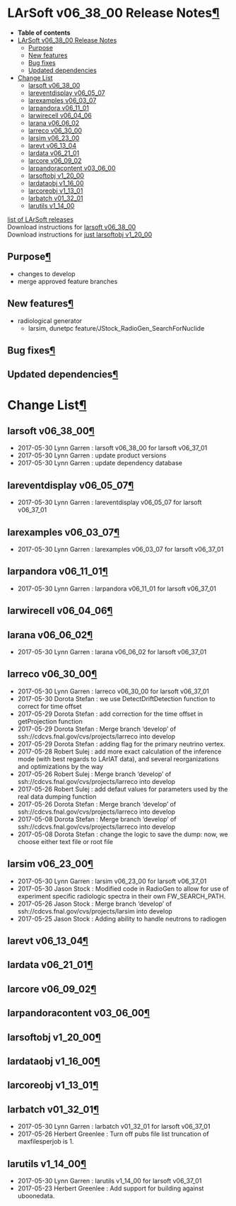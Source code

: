 LArSoft v06\_38\_00 Release Notes[¶](#LArSoft-v06_38_00-Release-Notes)
======================================================================

-   **Table of contents**
-   [LArSoft v06\_38\_00 Release Notes](#LArSoft-v06_38_00-Release-Notes)
    -   [Purpose](#Purpose)
    -   [New features](#New-features)
    -   [Bug fixes](#Bug-fixes)
    -   [Updated dependencies](#Updated-dependencies)
-   [Change List](#Change-List)
    -   [larsoft v06\_38\_00](#larsoft-v06_38_00)
    -   [lareventdisplay v06\_05\_07](#lareventdisplay-v06_05_07)
    -   [larexamples v06\_03\_07](#larexamples-v06_03_07)
    -   [larpandora v06\_11\_01](#larpandora-v06_11_01)
    -   [larwirecell v06\_04\_06](#larwirecell-v06_04_06)
    -   [larana v06\_06\_02](#larana-v06_06_02)
    -   [larreco v06\_30\_00](#larreco-v06_30_00)
    -   [larsim v06\_23\_00](#larsim-v06_23_00)
    -   [larevt v06\_13\_04](#larevt-v06_13_04)
    -   [lardata v06\_21\_01](#lardata-v06_21_01)
    -   [larcore v06\_09\_02](#larcore-v06_09_02)
    -   [larpandoracontent v03\_06\_00](#larpandoracontent-v03_06_00)
    -   [larsoftobj v1\_20\_00](#larsoftobj-v1_20_00)
    -   [lardataobj v1\_16\_00](#lardataobj-v1_16_00)
    -   [larcoreobj v1\_13\_01](#larcoreobj-v1_13_01)
    -   [larbatch v01\_32\_01](#larbatch-v01_32_01)
    -   [larutils v1\_14\_00](#larutils-v1_14_00)

[list of LArSoft releases](LArSoft_release_list)\
Download instructions for [larsoft v06\_38\_00](http://scisoft.fnal.gov/scisoft/bundles/larsoft/v06_38_00/larsoft-v06_38_00.html)\
Download instructions for [just larsoftobj v1\_20\_00](http://scisoft.fnal.gov/scisoft/bundles/larsoftobj/v1_20_00/larsoftobj-v1_20_00.html)


Purpose[¶](#Purpose)
--------------------

-   changes to develop
-   merge approved feature branches


New features[¶](#New-features)
------------------------------

-   radiological generator
    -   larsim, dunetpc feature/JStock\_RadioGen\_SearchForNuclide


Bug fixes[¶](#Bug-fixes)
------------------------


Updated dependencies[¶](#Updated-dependencies)
----------------------------------------------


Change List[¶](#Change-List)
============================


larsoft v06\_38\_00[¶](#larsoft-v06_38_00)
------------------------------------------

-   2017-05-30 Lynn Garren : larsoft v06\_38\_00 for larsoft v06\_37\_01
-   2017-05-30 Lynn Garren : update product versions
-   2017-05-30 Lynn Garren : update dependency database


lareventdisplay v06\_05\_07[¶](#lareventdisplay-v06_05_07)
----------------------------------------------------------

-   2017-05-30 Lynn Garren : lareventdisplay v06\_05\_07 for larsoft v06\_37\_01


larexamples v06\_03\_07[¶](#larexamples-v06_03_07)
--------------------------------------------------

-   2017-05-30 Lynn Garren : larexamples v06\_03\_07 for larsoft v06\_37\_01


larpandora v06\_11\_01[¶](#larpandora-v06_11_01)
------------------------------------------------

-   2017-05-30 Lynn Garren : larpandora v06\_11\_01 for larsoft v06\_37\_01


larwirecell v06\_04\_06[¶](#larwirecell-v06_04_06)
--------------------------------------------------


larana v06\_06\_02[¶](#larana-v06_06_02)
----------------------------------------

-   2017-05-30 Lynn Garren : larana v06\_06\_02 for larsoft v06\_37\_01


larreco v06\_30\_00[¶](#larreco-v06_30_00)
------------------------------------------

-   2017-05-30 Lynn Garren : larreco v06\_30\_00 for larsoft v06\_37\_01
-   2017-05-30 Dorota Stefan : we use DetectDriftDetection function to correct for time offset
-   2017-05-29 Dorota Stefan : add correction for the time offset in getProjection function
-   2017-05-29 Dorota Stefan : Merge branch ‘develop’ of ssh://cdcvs.fnal.gov/cvs/projects/larreco into develop
-   2017-05-29 Dorota Stefan : adding flag for the primary neutrino vertex.
-   2017-05-28 Robert Sulej : add more exact calculation of the inference mode (with best regards to LArIAT data), and several reorganizations and optimizations by the way
-   2017-05-26 Robert Sulej : Merge branch ‘develop’ of ssh://cdcvs.fnal.gov/cvs/projects/larreco into develop
-   2017-05-26 Robert Sulej : add defaut values for parameters used by the real data dumping function
-   2017-05-26 Dorota Stefan : Merge branch ‘develop’ of ssh://cdcvs.fnal.gov/cvs/projects/larreco into develop
-   2017-05-08 Dorota Stefan : Merge branch ‘develop’ of ssh://cdcvs.fnal.gov/cvs/projects/larreco into develop
-   2017-05-08 Dorota Stefan : change the logic to save the dump: now, we choose either text file or root file


larsim v06\_23\_00[¶](#larsim-v06_23_00)
----------------------------------------

-   2017-05-30 Lynn Garren : larsim v06\_23\_00 for larsoft v06\_37\_01
-   2017-05-30 Jason Stock : Modified code in RadioGen to allow for use of experiment specific radiologic spectra in their own FW\_SEARCH\_PATH.
-   2017-05-26 Jason Stock : Merge branch ‘develop’ of ssh://cdcvs.fnal.gov/cvs/projects/larsim into develop
-   2017-05-25 Jason Stock : Adding ability to handle neutrons to radiogen


larevt v06\_13\_04[¶](#larevt-v06_13_04)
----------------------------------------


lardata v06\_21\_01[¶](#lardata-v06_21_01)
------------------------------------------


larcore v06\_09\_02[¶](#larcore-v06_09_02)
------------------------------------------


larpandoracontent v03\_06\_00[¶](#larpandoracontent-v03_06_00)
--------------------------------------------------------------


larsoftobj v1\_20\_00[¶](#larsoftobj-v1_20_00)
----------------------------------------------


lardataobj v1\_16\_00[¶](#lardataobj-v1_16_00)
----------------------------------------------


larcoreobj v1\_13\_01[¶](#larcoreobj-v1_13_01)
----------------------------------------------


larbatch v01\_32\_01[¶](#larbatch-v01_32_01)
--------------------------------------------

-   2017-05-30 Lynn Garren : larbatch v01\_32\_01 for larsoft v06\_37\_01
-   2017-05-26 Herbert Greenlee : Turn off pubs file list truncation of maxfilesperjob is 1.


larutils v1\_14\_00[¶](#larutils-v1_14_00)
------------------------------------------

-   2017-05-30 Lynn Garren : larutils v1\_14\_00 for larsoft v06\_37\_01
-   2017-05-23 Herbert Greenlee : Add support for building against uboonedata.

